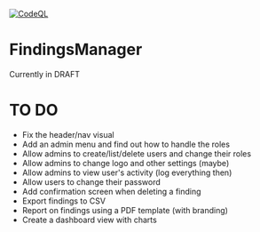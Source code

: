 [![CodeQL](https://github.com/ob1lan/FindingsManager/actions/workflows/codeql.yml/badge.svg)](https://github.com/ob1lan/FindingsManager/actions/workflows/codeql.yml)
# FindingsManager
Currently in DRAFT
# TO DO
- Fix the header/nav visual
- Add an admin menu and find out how to handle the roles
- Allow admins to create/list/delete users and change their roles
- Allow admins to change logo and other settings (maybe)
- Allow admins to view user's activity (log everything then)
- Allow users to change their password
- Add confirmation screen when deleting a finding
- Export findings to CSV
- Report on findings using a PDF template (with branding)
- Create a dashboard view with charts